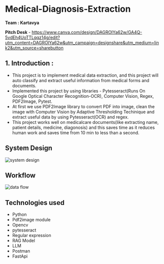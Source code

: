# Medical-Diagnosis-Extraction
**Team : Kartavya**

**Pitch Desk** - https://www.canva.com/design/DAGROIYa62w/GA4Q-5vdEh4UoTTLqqz14g/edit?utm_content=DAGROIYa62w&utm_campaign=designshare&utm_medium=link2&utm_source=sharebutton

## 1. Introduction :
- This project is to implement medical data extraction, and this project will auto classify and extract useful information from medical forms and documents.
- Implemented this project by using libraries - Pytesseract(Runs On Google Optical Character Recognition-OCR), Computer Vision, Regex, PDF2Image, Pytest.
- At first we use PDF2Image library to convert PDF into image, clean the image with Computer Vision by Adaptive Thresholding Techinique and extract useful data by using Pytesseract(OCR) and regex.
- This project works well on medicalcare documents(like extracting name, patient details, medicine, diagonosis) and this saves time as it reduces human work and saves time from 10 min to less than a second.

## System Design
![system design](https://github.com/user-attachments/assets/bef32bb2-a86a-4df9-981c-24e2155403d0)

## Workflow
![data flow](https://github.com/user-attachments/assets/b3771cd0-de0a-4660-b7db-1668dfad7fb3)

## Technologies used
- Python
- Pdf2image module
- Opencv
- pytesseract
- Regular expression
- RAG Model
- LLM
- Postman
- FastApi


